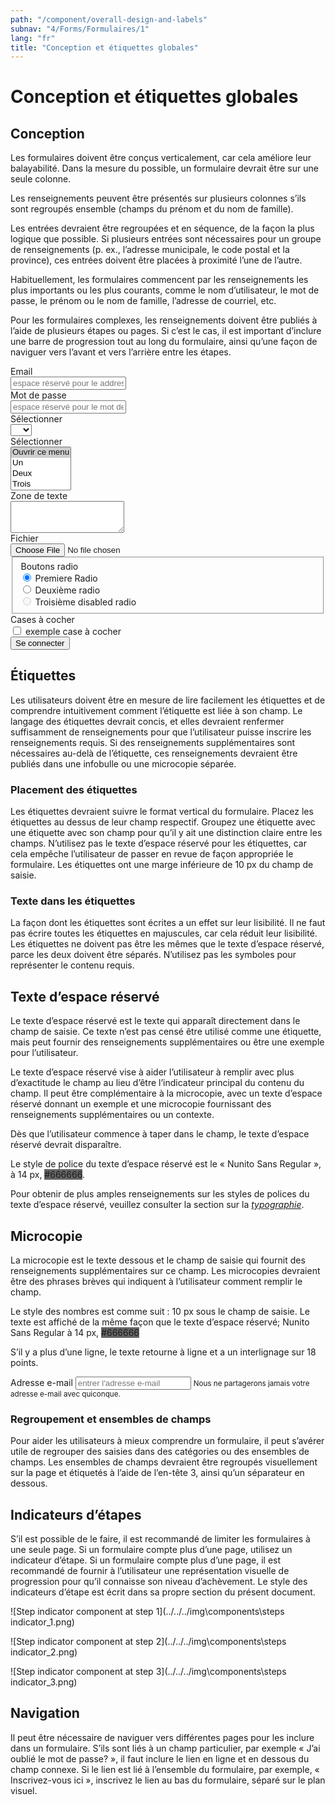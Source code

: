 ```yaml
---
path: "/component/overall-design-and-labels"
subnav: "4/Forms/Formulaires/1"
lang: "fr"
title: "Conception et étiquettes globales"
---
```


<helmet>
<title> Formulaires: conception et étiquettes globals - Système de conception Aurora </title>
</helmet>

# Conception et étiquettes globales

## Conception

Les formulaires doivent être conçus verticalement, car cela améliore leur balayabilité. Dans la mesure du possible, un formulaire devrait être sur une seule colonne.

Les renseignements peuvent être présentés sur plusieurs colonnes s’ils sont regroupés ensemble (champs du prénom et du nom de famille).

Les entrées devraient être regroupées et en séquence, de la façon la plus logique que possible. Si plusieurs entrées sont nécessaires pour un groupe de renseignements (p. ex., l’adresse municipale, le code postal et la province), ces entrées doivent être placées à proximité l’une de l’autre.

Habituellement, les formulaires commencent par les renseignements les plus importants ou les plus courants, comme le nom d’utilisateur, le mot de passe, le prénom ou le nom de famille, l’adresse de courriel, etc.

Pour les formulaires complexes, les renseignements doivent être publiés à l’aide de plusieurs étapes ou pages. Si c’est le cas, il est important d’inclure une barre de progression tout au long du formulaire, ainsi qu’une façon de naviguer vers l’avant et vers l’arrière entre les étapes.

<form>
  <div class="form-group row">
    <label for="inputEmail3" class="col-sm-2 col-form-label">Email</label>
    <div class="col-sm-10">
      <input type="email" class="form-control" id="inputEmail3" placeholder="espace réservé pour le addresse email">
    </div>
  </div>
  <div class="form-group row">
    <label for="inputPassword3" class="col-sm-2 col-form-label">Mot de passe
</label>
    <div class="col-sm-10">
      <input type="password" class="form-control" id="inputPassword3" placeholder="espace réservé pour le mot de passe">
    </div>
  </div>
  <div class="form-group row">
    <label for="inputSelect" class="col-sm-2 col-form-label">Sélectionner</label>
    <div class="col-sm-10">
      <select class="form-control" id="inputSelect">
        <option selected></option>
        <option>...</option>
      </select>
    </div>
  </div>
  <div class="form-group row">
    <label for="inputSelect2" class="col-sm-2 col-form-label">Sélectionner</label>
    <div class="col-sm-10">
        <select class="custom-select" id="inputSelect2" multiple>
            <option selected>Ouvrir ce menu</option>
            <option value="1">Un</option>
            <option value="2">Deux</option>
            <option value="3">Trois</option>
        </select>
    </div>
  </div>
  <div class="form-group row">
    <label for="exampleFormControlTextarea1" class="col-sm-2 col-form-label">Zone de texte</label>
    <div class="col-sm-10">
      <textarea class="form-control" id="exampleFormControlTextarea1" rows="3"></textarea>
    </div>
  </div>
  <div class="form-group row">
    <label for="exampleFormControlFile1" class="col-sm-2 col-form-label">Fichier
</label>
    <div class="col-sm-10">
      <input type="file" class="form-control-file" id="exampleFormControlFile1">
    </div>
  </div>
  <fieldset class="form-group">
    <div class="row">
      <legend class="col-form-label col-sm-2 pt-0">Boutons radio</legend>
      <div class="col-sm-10">
        <div class="form-check">
          <input class="form-check-input" type="radio" name="gridRadios" id="gridRadios1" value="option1" checked>
          <label class="form-check-label" for="gridRadios1">
            Premiere Radio
          </label>
        </div>
        <div class="form-check">
          <input class="form-check-input" type="radio" name="gridRadios" id="gridRadios2" value="option2">
          <label class="form-check-label" for="gridRadios2">
            Deuxième radio
          </label>
        </div>
        <div class="form-check disabled">
          <input class="form-check-input" type="radio" name="gridRadios" id="gridRadios3" value="option3" disabled>
          <label class="form-check-label" for="gridRadios3">
            Troisième
 disabled radio
          </label>
        </div>
      </div>
    </div>
  </fieldset>
  <div class="form-group row">
    <div class="col-sm-2">Cases à cocher</div>
    <div class="col-sm-10">
      <div class="form-check">
        <input class="form-check-input" type="checkbox" id="gridCheck1">
        <label class="form-check-label" for="gridCheck1">
          exemple case à cocher
        </label>
      </div>
    </div>
  </div>
  <div class="form-group row">
    <div class="col-sm-10">
      <button type="submit" class="btn btn-primary">Se connecter
</button>
    </div>
  </div>
</form>

## Étiquettes

Les utilisateurs doivent être en mesure de lire facilement les étiquettes et de comprendre intuitivement comment l’étiquette est liée à son champ. Le langage des étiquettes devrait concis, et elles devraient renfermer suffisamment de renseignements pour que l’utilisateur puisse inscrire les renseignements requis.
Si des renseignements supplémentaires sont nécessaires au-delà de l’étiquette, ces renseignements devraient être publiés dans une infobulle ou une microcopie séparée.

### Placement des étiquettes

Les étiquettes devraient suivre le format vertical du formulaire. Placez les étiquettes au dessus de leur champ respectif. Groupez une étiquette avec une étiquette avec son champ pour qu’il y ait une distinction claire entre les champs. N’utilisez pas le texte d’espace réservé pour les étiquettes, car cela empêche l’utilisateur de passer en revue de façon appropriée le formulaire. Les étiquettes ont une marge inférieure de 10 px du champ de saisie.

### Texte dans les étiquettes

La façon dont les étiquettes sont écrites a un effet sur leur lisibilité. Il ne faut pas écrire toutes les étiquettes en majuscules, car cela réduit leur lisibilité. Les étiquettes ne doivent pas être les mêmes que le texte d’espace réservé, parce les deux doivent être séparés. N’utilisez pas les symboles pour représenter le contenu requis.

## Texte d’espace réservé

Le texte d’espace réservé est le texte qui apparaît directement dans le champ de saisie. Ce texte n’est pas censé être utilisé comme une étiquette, mais peut fournir des renseignements supplémentaires ou être une exemple pour l’utilisateur.

Le texte d’espace réservé vise à aider l’utilisateur à remplir avec plus d’exactitude le champ au lieu d’être l’indicateur principal du contenu du champ. Il peut être complémentaire à la microcopie, avec un texte d’espace réservé donnant un exemple et une microcopie fournissant des renseignements supplémentaires ou un contexte.

Dès que l’utilisateur commence à taper dans le champ, le texte d’espace réservé devrait disparaître.

Le style de police du texte d’espace réservé est le « Nunito Sans Regular », à 14 px, <badge style="background-color: #666666">#666666</badge>.


Pour obtenir de plus amples renseignements sur les styles de polices du texte d’espace réservé, veuillez consulter la section sur la [_typographie_](typographie.md).


## Microcopie
La microcopie est le texte dessous et le champ de saisie qui fournit des renseignements supplémentaires sur ce champ. Les microcopies devraient être des phrases brèves qui indiquent à l’utilisateur comment remplir le champ.

Le style des nombres est comme suit :
10 px sous le champ de saisie. Le texte est affiché de la même façon que le texte d’espace réservé; Nunito Sans Regular à 14 px, <badge style="background-color: #666666">#666666</badge>

S’il y a plus d’une ligne, le texte retourne à ligne et a un interlignage sur 18 points.

<form>
  <div class="form-group">
    <label for="exampleInputEmail1">Adresse e-mail
</label>
    <input type="email" class="form-control" id="exampleInputEmail1" aria-describedby="emailHelp" placeholder="entrer l'adresse e-mail
">
    <small id="emailHelp" class="form-text text-muted">Nous ne partagerons jamais votre adresse e-mail avec quiconque.</small>
  </div>
<form>

<codeblock
    html='
    <form>
        <div class="form-group">
            <label for="exampleInputEmail1">Adresse de courriel</label>
            <input type="email" class="form-control" id="exampleInputEmail1" aria-describedby="emailHelp" placeholder="entrer ladresse e-mail">
            <small id="emailHelp" class="form-text text-muted">Nous ne partagerons jamais votre adresse e-mail avec quiconque.</small>
        </div>
    <form>'
    react='
    <Form>
       <FormGroup>
          <Label for="exampleEmail">Adresse de courriel</Label>
          <Input />
          <FormFeedback>You will not be able to see this</FormFeedback>
          <FormText>Nous ne partagerons jamais votre adresse e-mail avec quiconque.</FormText>
        </FormGroup>
    </Form>
    ' />
</codeblock>

### Regroupement et ensembles de champs

Pour aider les utilisateurs à mieux comprendre un formulaire, il peut s’avérer utile de regrouper des saisies dans des catégories ou des ensembles de champs. Les ensembles de champs devraient être regroupés visuellement sur la page et étiquetés à l’aide de l’en-tête 3, ainsi qu’un séparateur en dessous.

## Indicateurs d’étapes

S’il est possible de le faire, il est recommandé de limiter les formulaires à une seule page. Si un formulaire compte plus d’une page, utilisez un indicateur d’étape.
Si un formulaire compte plus d’une page, il est recommandé de fournir à l’utilisateur une représentation visuelle de progression pour qu’il connaisse son niveau d’achèvement. Le style des indicateurs d’étape est écrit dans sa propre section du présent document.

![Step indicator component at step 1](../../../img\components\steps indicator_1.png)

![Step indicator component at step 2](../../../img\components\steps indicator_2.png)

![Step indicator component at step 3](../../../img\components\steps indicator_3.png)

## Navigation
Il peut être nécessaire de naviguer vers différentes pages pour les inclure dans un formulaire. S’ils sont liés à un champ particulier, par exemple « J’ai oublié le mot de passe? », il faut inclure le lien en ligne et en dessous du champ connexe. Si le lien est lié à l’ensemble du formulaire, par exemple, « Inscrivez-vous ici », inscrivez le lien au bas du formulaire, séparé sur le plan visuel.
